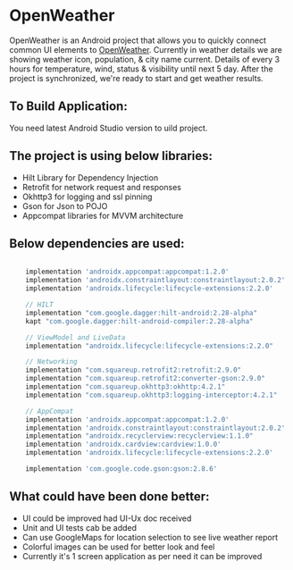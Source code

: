 # OpenWeather

OpenWeather is an Android project that allows you to quickly connect common UI elements to [OpenWeather](https://api.openweathermap.org/data/2.5/).
Currently in weather details we are showing weather icon, population,  & city name current. Details of every 3 hours for temperature, wind, status & visibility until next 5 day. After the project is synchronized, we're ready to start and get weather results.

## To Build Application:
You need latest Android Studio version to uild project.

## The project is using below libraries:
- Hilt Library for Dependency Injection
- Retrofit for network request and responses
- Okhttp3 for logging and ssl pinning
- Gson for Json to POJO
- Appcompat libraries for MVVM architecture

## Below dependencies are used:
```groovy

    implementation 'androidx.appcompat:appcompat:1.2.0'
    implementation 'androidx.constraintlayout:constraintlayout:2.0.2'
    implementation 'androidx.lifecycle:lifecycle-extensions:2.2.0'

    // HILT
    implementation "com.google.dagger:hilt-android:2.28-alpha"
    kapt "com.google.dagger:hilt-android-compiler:2.28-alpha"

    // ViewModel and LiveData
    implementation "androidx.lifecycle:lifecycle-extensions:2.2.0"

    // Networking
    implementation "com.squareup.retrofit2:retrofit:2.9.0"
    implementation "com.squareup.retrofit2:converter-gson:2.9.0"
    implementation "com.squareup.okhttp3:okhttp:4.2.1"
    implementation "com.squareup.okhttp3:logging-interceptor:4.2.1"

    // AppCompat
    implementation 'androidx.appcompat:appcompat:1.2.0'
    implementation 'androidx.constraintlayout:constraintlayout:2.0.2'
    implementation "androidx.recyclerview:recyclerview:1.1.0"
    implementation 'androidx.cardview:cardview:1.0.0'
    implementation 'androidx.lifecycle:lifecycle-extensions:2.2.0'

    implementation 'com.google.code.gson:gson:2.8.6'
```


## What could have been done better:
- UI could be improved had UI-Ux doc received
- Unit and UI tests cab be added
- Can use GoogleMaps for location selection to see live weather report
- Colorful images can be used for better look and feel
- Currently it's 1 screen application as per need it can be improved

